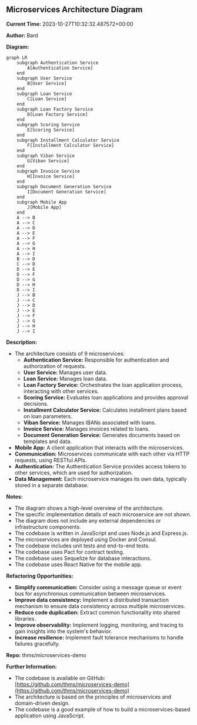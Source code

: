 ## Microservices Architecture Diagram

**Current Time:** 2023-10-27T10:32:32.487572+00:00

**Author:** Bard

**Diagram:**

```mermaid
graph LR
    subgraph Authentication Service
        A[Authentication Service]
    end
    subgraph User Service
        B[User Service]
    end
    subgraph Loan Service
        C[Loan Service]
    end
    subgraph Loan Factory Service
        D[Loan Factory Service]
    end
    subgraph Scoring Service
        E[Scoring Service]
    end
    subgraph Installment Calculator Service
        F[Installment Calculator Service]
    end
    subgraph Viban Service
        G[Viban Service]
    end
    subgraph Invoice Service
        H[Invoice Service]
    end
    subgraph Document Generation Service
        I[Document Generation Service]
    end
    subgraph Mobile App
        J[Mobile App]
    end
    A --> B
    A --> C
    A --> D
    A --> E
    A --> F
    A --> G
    A --> H
    A --> I
    B --> D
    C --> D
    D --> E
    D --> F
    D --> G
    D --> H
    D --> I
    J --> B
    J --> C
    J --> D
    J --> E
    J --> F
    J --> G
    J --> H
    J --> I
```

**Description:**

* The architecture consists of 9 microservices:
    * **Authentication Service:** Responsible for authentication and authorization of requests.
    * **User Service:** Manages user data.
    * **Loan Service:** Manages loan data.
    * **Loan Factory Service:** Orchestrates the loan application process, interacting with other services.
    * **Scoring Service:** Evaluates loan applications and provides approval decisions.
    * **Installment Calculator Service:** Calculates installment plans based on loan parameters.
    * **Viban Service:** Manages IBANs associated with loans.
    * **Invoice Service:** Manages invoices related to loans.
    * **Document Generation Service:** Generates documents based on templates and data.
* **Mobile App:** A client application that interacts with the microservices.
* **Communication:** Microservices communicate with each other via HTTP requests, using RESTful APIs.
* **Authentication:** The Authentication Service provides access tokens to other services, which are used for authorization.
* **Data Management:** Each microservice manages its own data, typically stored in a separate database.

**Notes:**

* The diagram shows a high-level overview of the architecture.
* The specific implementation details of each microservice are not shown.
* The diagram does not include any external dependencies or infrastructure components.
* The codebase is written in JavaScript and uses Node.js and Express.js.
* The microservices are deployed using Docker and Consul.
* The codebase includes unit tests and end-to-end tests.
* The codebase uses Pact for contract testing.
* The codebase uses Sequelize for database interactions.
* The codebase uses React Native for the mobile app.

**Refactoring Opportunities:**

* **Simplify communication:** Consider using a message queue or event bus for asynchronous communication between microservices.
* **Improve data consistency:** Implement a distributed transaction mechanism to ensure data consistency across multiple microservices.
* **Reduce code duplication:** Extract common functionality into shared libraries.
* **Improve observability:** Implement logging, monitoring, and tracing to gain insights into the system's behavior.
* **Increase resilience:** Implement fault tolerance mechanisms to handle failures gracefully.

**Repo:** thms/microservices-demo

**Further Information:**

* The codebase is available on GitHub: [https://github.com/thms/microservices-demo](https://github.com/thms/microservices-demo)
* The architecture is based on the principles of microservices and domain-driven design.
* The codebase is a good example of how to build a microservices-based application using JavaScript.
